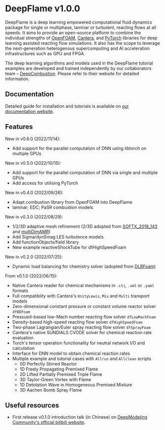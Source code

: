 # DeepFlame v1.0.0
DeepFlame is a deep learning empowered computational fluid dynamics package for single or multiphase, laminar or turbulent, reacting flows at all speeds. It aims to provide an open-source platform to combine the individual strengths of [OpenFOAM](https://openfoam.org), [Cantera](https://cantera.org), and [PyTorch](https://pytorch.org/) libraries for deep learning assisted reacting flow simulations. It also has the scope to leverage the next-generation heterogenous supercomputing and AI acceleration infrastructures such as GPU and FPGA.

The deep learning algorithms and models used in the DeepFlame tutorial examples are developed and trained independently by our collaborators team – [DeepCombustion](https://github.com/deepcombustion/deepcombustion). Please refer to their website for detailed information.

## Documentation
Detailed guide for installation and tutorials is available on [our documentation website](https://deepflame.deepmodeling.com).

## Features
New in v0.6.0 (2022/11/14):
- Add support for the parallel computation of DNN using libtorch on multiple GPUs 

New in v0.5.0 (2022/10/15):
- Add support for the parallel computation of DNN via single and multiple GPUs
- Add access for utilising PyTorch

New in v0.4.0 (2022/09/26):
- Adapt combustion library from OpenFOAM into DeepFlame
- laminar; EDC; PaSR combustion models

New in v0.3.0 (2022/08/29):
- 1/2/3D adaptive mesh refinement (2/3D adopted from [SOFTX_2018_143](https://github.com/ElsevierSoftwareX/SOFTX_2018_143) and [multiDimAMR](https://github.com/HenningScheufler/multiDimAMR))
- Add Sigma/dynSmag LES turbulence models
- Add functionObjects/field library
- New example reactiveShockTube for dfHighSpeedFoam

New in v0.2.0 (2022/07/25):
- Dynamic load balancing for chemistry solver (adopted from [DLBFoam](https://github.com/blttkgl/DLBFoam-1.0))

From v0.1.0 (2022/06/15):
- Native Cantera reader for chemical mechanisms in `.cti`, `.xml` or `.yaml` formats
- Full compatiblity with Cantera's `UnityLewis`, `Mix` and `Multi` transport models
- Zero-dimensional constant pressure or constant volume reactor solver `df0DFoam`
- Pressued-based low-Mach number reacting flow solver `dfLowMachFoam`
- Density-based high-speed reacting flow solver `dfHighSpeedFoam`
- Two-phase Lagrangian/Euler spray reacting flow solver `dfSprayFoam`
- Cantera's native SUNDIALS CVODE solver for chemical reaction rate evaluation
- Torch's tensor operation functionality for neutral network I/O and calculation
- Interface for DNN model to obtain chemical reaction rates
- Multiple example and tutorial cases with `Allrun` and `Allclean` scripts
  - 0D Perfectly Stirred Reactor
  - 1D Freely Propagating Premixed Flame
  - 2D Lifted Partially Premixed Triple Flame
  - 3D Taylor-Green Vortex with Flame
  - 1D Detotation Wave in Homogeneous Premixed Mixture
  - 3D Aachen Bomb Spray Flame


## Useful resources
- First release v0.1.0 introduction talk (in Chinese) on [DeepModeling Community's official bilibili website](https://www.bilibili.com/video/BV1Vf4y1f7wB?vd_source=309a67109ca33c4ef79bf506f8ce70ab).
